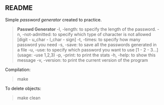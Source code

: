 README
------

Simple _password generator_ created to practice.

> **Passwd Generator**
>	-l, -length: to specify the length of the password.
>	-n, -not-admitted: to specify which type of character is not allowed [digit - u\_char - l\_char - sign]
>	-t, -times: to specify how many password you need
>	-s, -save: to save all the passwords generated in a file
>	-u, -use: to specify which password you want to use [1 - 2 - 3...]  (usage: -use 1,2,3)
>	-p, -print: to print the stats
>	-h, -help: to show this message
>	-v, -version: to print the current version of the program

Compilation:
> make

To delete objects:
> make clean
